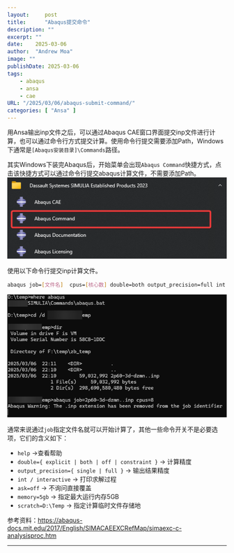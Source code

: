 ```yaml
---
layout:     post
title:      "Abaqus提交命令"
description: ""
excerpt: ""
date:    2025-03-06
author:  "Andrew Moa"
image: ""
publishDate: 2025-03-06
tags:
    - abaqus 
    - ansa
    - cae
URL: "/2025/03/06/abaqus-submit-command/"
categories: [ "Ansa" ]    
---
```


用Ansa输出inp文件之后，可以通过Abaqus CAE窗口界面提交inp文件进行计算，也可以通过命令行方式提交计算。使用命令行提交需要添加Path，Windows下通常是`[Abaqus安装目录]\Commands`路径。

其实Windows下装完Abaqus后，开始菜单会出现`Abaqus Command`快捷方式，点击该快捷方式可以通过命令行提交abaqus计算文件，不需要添加Path。
![a6ed3616d120e0eeb3087d0596b3cb2b.png](/docs/img/_resources/a6ed3616d120e0eeb3087d0596b3cb2b.png)

使用以下命令行提交inp计算文件。
```Bash
abaqus job=[文件名]  cpus=[核心数] double=both output_precision=full int ask=off
```
![c410e740fc2aa52bde5adab8a2d1d217.png](/docs/img/_resources/c410e740fc2aa52bde5adab8a2d1d217.png)

通常来说通过`job`指定文件名就可以开始计算了，其他一些命令开关不是必要选项，它们的含义如下：
- `help` →查看帮助
- `double={ explicit | both | off | constraint }` → 计算精度
- `output_precision={ single | full }` → 输出结果精度
- `int / interactive` → 打印求解过程
- `ask=off` → 不询问直接覆盖
- `memory=5gb` → 指定最大运行内存5GB
- `scratch=D:\Temp` → 指定计算临时文件存储地

参考资料：https://abaqus-docs.mit.edu/2017/English/SIMACAEEXCRefMap/simaexc-c-analysisproc.htm

---

